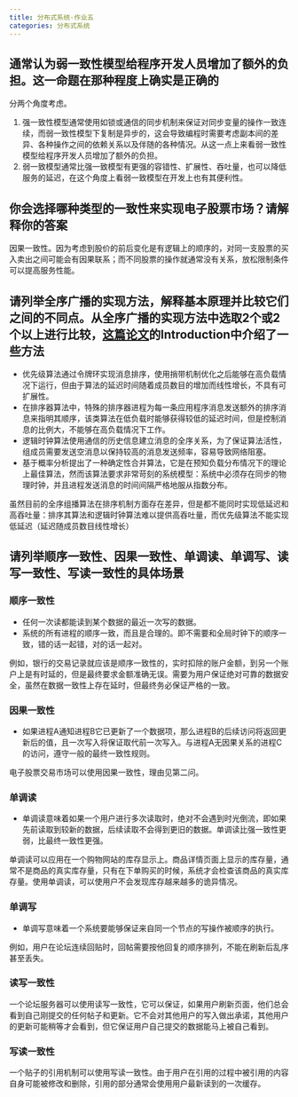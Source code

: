 ```yaml
---
title: 分布式系统·作业五
categories: 分布式系统
---
```

## 通常认为弱一致性模型给程序开发人员增加了额外的负担。这一命题在那种程度上确实是正确的

分两个角度考虑。

1. 强一致性模型通常使用如锁或通信的同步机制来保证对同步变量的操作一致连续，而弱一致性模型下复制是异步的，这会导致编程时需要考虑副本间的差异、各种操作之间的依赖关系以及伴随的各种情况。从这一点上来看弱一致性模型给程序开发人员增加了额外的负担。
2. 弱一致模型通常比强一致模型有更强的容错性、扩展性、吞吐量，也可以降低服务的延迟，在这个角度上看弱一致模型在开发上也有其便利性。

## 你会选择哪种类型的一致性来实现电子股票市场？请解释你的答案

因果一致性。因为考虑到股价的前后变化是有逻辑上的顺序的，对同一支股票的买入卖出之间可能会有因果联系；而不同股票的操作就通常没有关系，放松限制条件可以提高服务性能。

## 请列举全序广播的实现方法，解释基本原理并比较它们之间的不同点。从全序广播的实现方法中选取2个或2个以上进行比较，[这篇论文](http://crad.ict.ac.cn/CN/article/downloadArticleFile.do?attachType=PDF&id=2545)的Introduction中介绍了一些方法

- 优先级算法通过令牌环实现消息排序，使用捎带机制优化之后能够在高负载情况下运行，但由于算法的延迟时间随着成员数目的增加而线性增长，不具有可扩展性。
- 在排序器算法中，特殊的排序器进程为每一条应用程序消息发送额外的排序消息来指明其顺序，该类算法在低负载时能够获得较低的延迟时间，但是控制消息的比例大，不能够在高负载情况下工作。
- 逻辑时钟算法使用通信的历史信息建立消息的全序关系，为了保证算法活性，组成员需要发送空消息以保持较高的消息发送频率，容易导致网络阻塞。
- 基于概率分析提出了一种确定性合并算法，它是在预知负载分布情况下的理论上最佳算法，然而该算法要求非常苛刻的系统模型：系统中必须存在同步的物理时钟，并且进程发送消息的时间间隔严格地服从指数分布。

虽然目前的全序组播算法在排序机制方面存在差异，但是都不能同时实现低延迟和高吞吐量：排序其算法和逻辑时钟算法难以提供高吞吐量，而优先级算法不能实现低延迟（延迟随成员数目线性增长）

## 请列举顺序一致性、因果一致性、单调读、单调写、读写一致性、写读一致性的具体场景

### 顺序一致性

- 任何一次读都能读到某个数据的最近一次写的数据。
- 系统的所有进程的顺序一致，而且是合理的。即不需要和全局时钟下的顺序一致，错的话一起错，对的话一起对。

例如，银行的交易记录就应该是顺序一致性的，实时扣除的账户金额，到另一个账户上是有时延的，但是最终要求金额准确无误。需要为用户保证绝对可靠的数据安全，虽然在数据一致性上存在延时，但最终务必保证严格的一致。

### 因果一致性

- 如果进程A通知进程B它已更新了一个数据项，那么进程B的后续访问将返回更新后的值，且一次写入将保证取代前一次写入。与进程A无因果关系的进程C的访问，遵守一般的最终一致性规则。

电子股票交易市场可以使用因果一致性，理由见第二问。

### 单调读

- 单调读意味着如果一个用户进行多次读取时，绝对不会遇到时光倒流，即如果先前读取到较新的数据，后续读取不会得到更旧的数据。单调读比强一致性更弱，比最终一致性更强。

单调读可以应用在一个购物网站的库存显示上。商品详情页面上显示的库存量，通常不是商品的真实库存量，只有在下单购买的时候，系统才会检查该商品的真实库存量。使用单调读，可以使用户不会发现库存越来越多的诡异情况。

### 单调写

- 单调写意味着一个系统要能够保证来自同一个节点的写操作被顺序的执行。

例如，用户在论坛连续回贴时，回帖需要按他回复的顺序排列，不能在刷新后乱序甚至丢失。

### 读写一致性

一个论坛服务器可以使用读写一致性，它可以保证，如果用户刷新页面，他们总会看到自己刚提交的任何帖子和更新。它不会对其他用户的写入做出承诺，其他用户的更新可能稍等才会看到，但它保证用户自己提交的数据能马上被自己看到。

### 写读一致性

一个贴子的引用机制可以使用写读一致性。由于用户在引用的过程中被引用的内容自身可能被修改和删除，引用的部分通常会使用用户最新读到的一次缓存。
